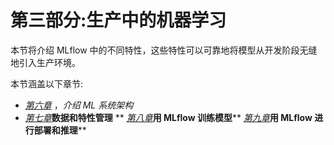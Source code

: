 

# 第三部分:生产中的机器学习

本节将介绍 MLflow 中的不同特性，这些特性可以可靠地将模型从开发阶段无缝地引入生产环境。

本节涵盖以下章节:

*   [*第六章*](B16783_06_Final_SB_epub.xhtml#_idTextAnchor106) ，*介绍 ML 系统架构*
*   [*第七章*](B16783_07_Final_SB_epub.xhtml#_idTextAnchor120)**数据和特性管理**
**   [*第八章*](B16783_08_Final_SB_epub.xhtml#_idTextAnchor131)**用 MLflow 训练模型****   [*第九章*](B16783_09_Final_SB_epub.xhtml#_idTextAnchor141)**用 MLflow 进行部署和推理****
